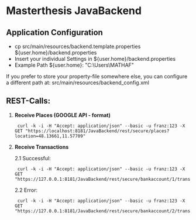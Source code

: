 Masterthesis JavaBackend
========================

Application Configuration
-------------------------
* cp src/main/resources/backend.template.properties ${user.home}/backend.properties
* Insert your individual Settings in ${user.home}/backend.properties
* Example Path ${user.home}: "C:\Users\MATHAF"

If you prefer to store your property-file somewhere else, you can configure a 
different path at: src/main/resources/backend_config.xml

REST-Calls: 
-----------

1. **Receive Places (GOOGLE API - format)**

        curl -k -i -H "Accept: application/json" --basic -u franz:123 -X GET "https://localhost:8181/JavaBackend/rest/secure/places?location=48.13661,11.57709"

2. **Receive Transactions**

   2.1 Successful:

        curl -k -i -H "Accept: application/json" --basic -u franz:123 -X GET "https://127.0.0.1:8181/JavaBackend/rest/secure/bankaccount/1/transactions"
    
   2.2 Error:

        curl -k -i -H "Accept: application/json" --basic -u franz:123 -X GET "https://127.0.0.1:8181/JavaBackend/rest/secure/bankaccount/2/transactions"

